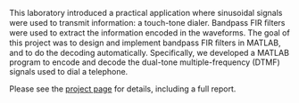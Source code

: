This laboratory introduced a practical application where sinusoidal signals were used to transmit information: a touch-tone dialer. Bandpass FIR ﬁlters were used to extract the information encoded in the waveforms. The goal of this project was to design and implement bandpass FIR ﬁlters in MATLAB, and to do the decoding automatically. Specifically, we developed a MATLAB program to encode and decode the dual-tone multiple-frequency (DTMF) signals used to dial a telephone. 

Please see the [project page](http://codyaray.com/portfolio/dtmf-signaling "DTMF Phone Dialer on CodyARay.com") for details, including a full report.
